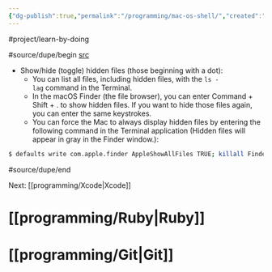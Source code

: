 ```yaml
---
{"dg-publish":true,"permalink":"/programming/mac-os-shell/","created":"","updated":""}
---
```


#project/learn-by-doing 

#source/dupe/begin 
[src](https://mac.install.guide/ruby/1.html)
- Show/hide (toggle) hidden files (those beginning with a dot):
	- You can list all files, including hidden files, with the `ls -lag` command in the Terminal.
	- In the macOS Finder (the file browser), you can enter Command + Shift + . to show hidden files. If you want to hide those files again, you can enter the same keystrokes.
	- You can force the Mac to always display hidden files by entering the following command in the Terminal application (Hidden files will appear in gray in the Finder window.):
```bash
$ defaults write com.apple.finder AppleShowAllFiles TRUE; killall Finder
```

#source/dupe/end 

Next: [[programming/Xcode\|Xcode]]

# [[programming/Ruby\|Ruby]]
# [[programming/Git\|Git]]

